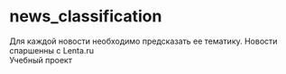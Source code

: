 # news_classification
Для каждой новости необходимо предсказать ее тематику. Новости спаршенны с Lenta.ru  
Учебный проект
